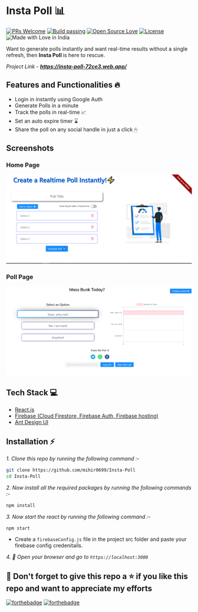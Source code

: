 # Insta Poll 📊
[![PRs Welcome](https://img.shields.io/badge/PRs-welcome-brightgreen.svg?style=flat-square)](https://foodeazy.herokuapp.com/)&nbsp;[![Build passing](https://img.shields.io/badge/Build-Passing-brightgreen.svg?style=flat-square)](https://foodeazy.herokuapp.com/)&nbsp;[![Open Source Love](https://badges.frapsoft.com/os/v1/open-source.svg?v=102)](https://foodeazy.herokuapp.com/)&nbsp;[![License](https://img.shields.io/badge/license-MIT-brightgreen)](https://foodeazy.herokuapp.com/)&nbsp;![Made with Love in India](https://madewithlove.org.in/badge.svg)

Want to generate polls  instantly and want real-time results without a single refresh, then <b>Insta Poll </b> is here to rescue.

*Project Link* - ***https://insta-poll-72ce3.web.app/***


## Features and Functionalities 🔥
- Login in instantly using Google Auth 
- Generate Polls in a minute
- Track the polls in real-time 📈
- Set an auto expire timer ⌛
- Share the poll on any social handle in just a click 🖱
 

 ## Screenshots
 ### Home Page
 ![enter image description here](https://raw.githubusercontent.com/mihir0699/Insta-Poll/master/images/Home%20Page.png?token=ALT5AMCLL7AQ2MARYDXEEMK7VETAY)



### Poll Page
![enter image description here](https://raw.githubusercontent.com/mihir0699/Insta-Poll/master/images/Poll.png?token=ALT5AMBPJ4B32MPU3TA4WFK7VETEI)
## Tech Stack 💻

 - [React.js](https://reactjs.org/)
 - [Firebase (Cloud Firestore, Firebase Auth, Firebase hosting)](https://firebase.google.com/)
 - [Ant Design UI](https://ant.design/)
 



## Installation :zap:

 *1. Clone this repo by running the following command :-*
  ```bash
  git clone https://github.com/mihir0699/Insta-Poll
  cd Insta-Poll
  ```
 
 *2. Now install all the required packages by running the following commands :-*
  ```bash
  npm install 
   ```
 
 *3. Now start the react  by running the following command :-*
  ```bash
  npm start
  ```
- Create a `firebaseConfig.js` file in the project src folder and paste your firebase config credenitails.
      
 *4.* *🎉  Open your browser and go to  `https://localhost:3000`*
 

 
 
## 🤩 Don't forget to give this repo a ⭐ if you like this repo and want to appreciate my efforts
 

[![forthebadge](https://forthebadge.com/images/badges/built-with-love.svg)](https://forthebadge.com)
[![forthebadge](https://forthebadge.com/images/badges/built-by-developers.svg)](https://forthebadge.com)
